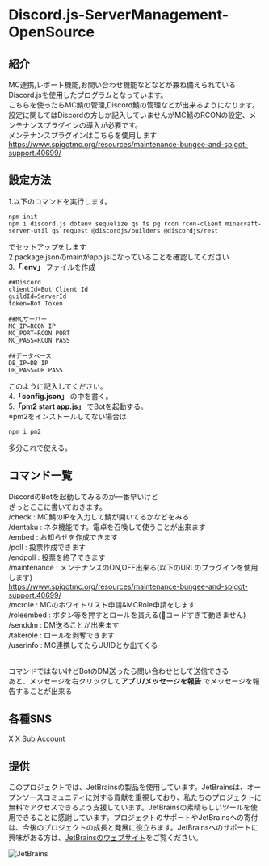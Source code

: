 # Discord.js-ServerManagement-OpenSource
## 紹介
MC連携,レポート機能,お問い合わせ機能などなどが兼ね備えられているDiscord.jsを使用したプログラムとなっています。<br>
こちらを使ったらMC鯖の管理,Discord鯖の管理などが出来るようになります。<br>
設定に関してはDiscordの方しか記入していませんがMC鯖のRCONの設定、メンテナンスプラグインの導入が必要です。<br>
メンテナンスプラグインはこちらを使用します<br>
https://www.spigotmc.org/resources/maintenance-bungee-and-spigot-support.40699/
## 設定方法
1.以下のコマンドを実行します。<br>
```
npm init
npm i discord.js dotenv sequelize qs fs pg rcon rcon-client minecraft-server-util qs request @discordjs/builders @discordjs/rest
```
でセットアップをします<br>
2.package.jsonのmainがapp.jsになっていることを確認してください<br>
3.**「.env」** ファイルを作成<br>
```
##Discord
clientId=Bot Client Id
guildId=ServerId
token=Bot Token

##MCサーバー
MC_IP=RCON IP
MC_PORT=RCON PORT
MC_PASS=RCON PASS

##データベース
DB_IP=DB IP
DB_PASS=DB PASS
```
このように記入してください。<br>
4.**「config.json」** の中を書く。<br>
5.**「pm2 start app.js」** でBotを起動する。<br>
※pm2をインストールしてない場合は<br>
```
npm i pm2
```
多分これで使える。<br>
## コマンド一覧
DiscordのBotを起動してみるのが一番早いけど<br>
ざっとここに書いておきます。<br>
/check : MC鯖のIPを入力して鯖が開いてるかなどをみる<br>
/dentaku : ネタ機能です。電卓を召喚して使うことが出来ます<br>
/embed : お知らせを作成できます<br>
/poll : 投票作成できます<br>
/endpoll : 投票を終了できます<br>
/maintenance : メンテナンスのON,OFF出来る(以下のURLのプラグインを使用します)<br>
https://www.spigotmc.org/resources/maintenance-bungee-and-spigot-support.40699/<br>
/mcrole : MCのホワイトリスト申請&MCRole申請をします<br>
/roleembed : ボタン等を押すとロールを貰える(💩コードすぎて動きません)<br>
/senddm : DM送ることが出来ます<br>
/takerole : ロールを剥奪できます<br>
/userinfo : MC連携してたらUUIDとか出てくる<br><br>

コマンドではないけどBotのDM送ったら問い合わせとして送信できる<br>
あと、メッセージを右クリックして**アプリ/メッセージを報告** でメッセージを報告することが出来る<br>

## 各種SNS
[X](https://x.com/dog_obaka)
[X Sub Account](https://x.com/Dog_Program09)

## 提供

このプロジェクトでは、JetBrainsの製品を使用しています。JetBrainsは、オープンソースコミュニティに対する貢献を重視しており、私たちのプロジェクトに無料でアクセスできるよう支援しています。JetBrainsの素晴らしいツールを使用できることに感謝しています。プロジェクトのサポートやJetBrainsへの寄付は、今後のプロジェクトの成長と発展に役立ちます。JetBrainsへのサポートに興味がある方は、[JetBrainsのウェブサイト](https://www.jetbrains.com/ja-jp/)をご覧ください。

![JetBrains](https://www.jetbrains.com/company/brand/img/jetbrains_logo.png)
